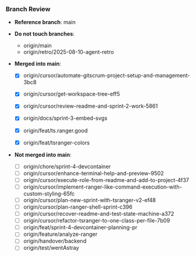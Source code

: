 ### Branch Review

- **Reference branch**: main

- **Do not touch branches**:
  - origin/main
  - origin/retro/2025-08-10-agent-retro

- **Merged into main**:
  - [x] origin/cursor/automate-gitscrum-project-setup-and-management-3bc8
  - [x] origin/cursor/get-workspace-tree-eff5
  - [x] origin/cursor/review-readme-and-sprint-2-work-5861
  - [x] origin/docs/sprint-3-embed-svgs
  - [x] origin/feat/ts.ranger.good
  - [x] origin/feat/tsranger-colors



- **Not merged into main**:
  - [ ] origin/chore/sprint-4-devcontainer
  - [ ] origin/cursor/enhance-terminal-help-and-preview-9502
  - [ ] origin/cursor/execute-role-from-readme-and-add-to-project-4f37
  - [ ] origin/cursor/implement-ranger-like-command-execution-with-custom-styling-65fc
  - [ ] origin/cursor/plan-new-sprint-with-tsranger-v2-ef48
  - [ ] origin/cursor/plan-ranger-shell-sprint-c396
  - [ ] origin/cursor/recover-readme-and-test-state-machine-a372
  - [ ] origin/cursor/refactor-tsranger-to-one-class-per-file-7b09
  - [ ] origin/feat/sprint-4-devcontainer-planning-pr
  - [ ] origin/feature/analyze-ranger
  - [ ] origin/handover/backend
  - [ ] origin/test/wentAstray
